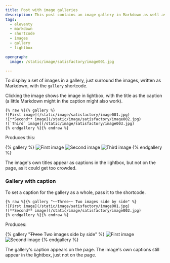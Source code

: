 ```yaml
---
title: Post with image galleries
description: This post contains an image gallery in Markdown as well as shortcodes.
tags:
  - eleventy
  - markdown
  - shortcode
  - images
  - gallery
  - lightbox

opengraph:
  image: /static/image/satisfactory/image001.jpg

---
```


To display a set of images in a gallery, just surround the images, written as Markdown, with the `gallery` shortcode. 

Clicking the image shows the image in lightbox, with the title as the caption (a little Markdown might in the caption might also work).

```
{% raw %}{% gallery %}
![First image](/static/image/satisfactory/image001.jpg)
![**Second** image](/static/image/satisfactory/image002.jpg)
![`Third` image](/static/image/satisfactory/image003.jpg)
{% endgallery %}{% endraw %}
```

Produces this: 

{% gallery %}
![First image](/static/image/satisfactory/image001.jpg)
![**Second** image](/static/image/satisfactory/image002.jpg)
![`Third` image](/static/image/satisfactory/image003.jpg)
{% endgallery %}


The image's own titles appear as captions in the lightbox, but not on the page, as it could get too crowded.

### Gallery with caption

To set a caption for the gallery as a whole, pass it to the shortcode. 

```
{% raw %}{% gallery "~~Three~~ Two images side by side" %}
![First image](/static/image/satisfactory/image001.jpg)
![**Second** image](/static/image/satisfactory/image002.jpg)
{% endgallery %}{% endraw %}
```

Produces:

{% gallery "~~Three~~ Two images side by side" %}
![First image](/static/image/satisfactory/image001.jpg)
![**Second** image](/static/image/satisfactory/image002.jpg)
{% endgallery %}

The gallery's caption appears on the page.  The image's own captions still appear in the lightbox, just not on the page.
